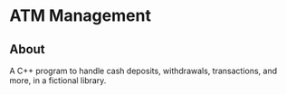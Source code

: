 # ATM Management

## About

A C++ program to handle cash deposits, withdrawals, transactions, and more, in a fictional library.

